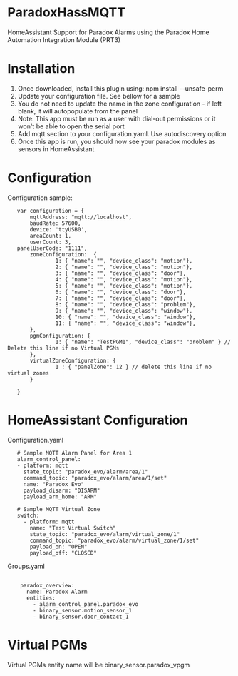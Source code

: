 # ParadoxHassMQTT

HomeAssistant Support for Paradox Alarms using the Paradox Home Automation Integration Module (PRT3)

# Installation

1. Once downloaded, install this plugin using: npm install --unsafe-perm 
2. Update your configuration file. See bellow for a sample
3. You do not need to update the name in the zone configuration - if left blank, it will autopopulate from the panel
3. Note: This app must be run as a user with dial-out permissions or it won't be able to open the serial port
4. Add mqtt section to your configuration.yaml. Use autodiscovery option
5. Once this app is run, you should now see your paradox modules as sensors in HomeAssistant

# Configuration

Configuration sample:

 ```
    var configuration = {
        mqttAddress: "mqtt://localhost",
        baudRate: 57600,
        device: 'ttyUSB0',
        areaCount: 1,
        userCount: 3,
	panelUserCode: "1111",
        zoneConfiguration:  {
                1: { "name": "", "device_class": "motion"},
                2: { "name": "", "device_class": "motion"},
                3: { "name": "", "device_class": "door"},
                4: { "name": "", "device_class": "motion"},
                5: { "name": "", "device_class": "motion"},
                6: { "name": "", "device_class": "door"},
                7: { "name": "", "device_class": "door"},
                8: { "name": "", "device_class": "problem"},
                9: { "name": "", "device_class": "window"},
                10: { "name": "", "device_class": "window"},
                11: { "name": "", "device_class": "window"},
        },
        pgmConfiguration: {
                1: { "name": "TestPGM1", "device_class": "problem" } // Delete this line if no Virtual PGMs
        },
        virtualZoneConfiguration: {
                1 : { "panelZone": 12 } // delete this line if no virtual zones
        }

    }
 ```

# HomeAssistant Configuration

Configuration.yaml

 ```
	# Sample MQTT Alarm Panel for Area 1
	alarm_control_panel:
    - platform: mqtt
      state_topic: "paradox_evo/alarm/area/1"
      command_topic: "paradox_evo/alarm/area/1/set"
      name: "Paradox Evo"
      payload_disarm: "DISARM"
      payload_arm_home: "ARM"

    # Sample MQTT Virtual Zone
    switch:
      - platform: mqtt
        name: "Test Virtual Switch"
        state_topic: "paradox_evo/alarm/virtual_zone/1"
        command_topic: "paradox_evo/alarm/virtual_zone/1/set"
        payload_on: "OPEN"
        payload_off: "CLOSED"
```

Groups.yaml

```

	paradox_overview:
	  name: Paradox Alarm
	  entities:
		- alarm_control_panel.paradox_evo
		- binary_sensor.motion_sensor_1
		- binary_sensor.door_contact_1

```

# Virtual PGMs

Virtual PGMs entity name will be binary_sensor.paradox_vpgm<PGM ID>